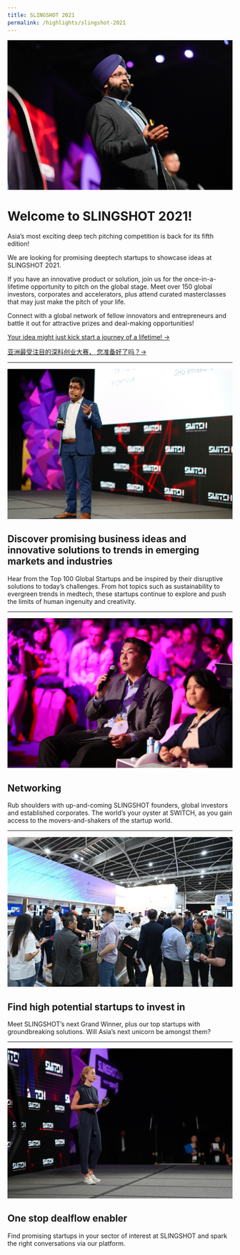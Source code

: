 ```yaml
---
title: SLINGSHOT 2021
permalink: /highlights/slingshot-2021
---
```

![](/images/SLINGSHOT%203.jpg)
# Welcome to SLINGSHOT 2021!
Asia’s most exciting deep tech pitching competition is back for its fifth edition!

We are looking for promising deeptech startups to showcase ideas at SLINGSHOT 2021.

If you have an innovative product or solution, join us for the once-in-a-lifetime opportunity to pitch on the global stage. Meet over 150 global investors, corporates and accelerators, plus attend curated masterclasses that may just make the pitch of your life.

Connect with a global network of fellow innovators and entrepreneurs and battle it out for attractive prizes and deal-making opportunities!

[Your idea might just kick start a journey of a lifetime! ->](https://slingshot.agorize.com/2021-edition?t=Wpdpp6Sn_r24kjBBmPXsUg?utm_source=www.switchsg.org&utm_medium=referral&utm_campaign=slingshot2021)

[亚洲最受注目的深科创业大赛， 您准备好了吗？->](https://slingshot-cn.agorize.com/2021-edition?t=fX5LOg7F8fnaJvgACrUEbg?utm_source=www.switchsg.org&utm_medium=referral&utm_campaign=slingshot2021)

---

![](/images/SLINGSHOT%201.jpg)
## Discover promising business ideas and innovative solutions to trends in emerging markets and industries
Hear from the Top 100 Global Startups and be inspired by their disruptive solutions to today’s challenges. From hot topics such as sustainability to evergreen trends in medtech, these startups continue to explore and push the limits of human ingenuity and creativity.

---

![](/images/SWITCH%20Connect%207.jpg)
## Networking
Rub shoulders with up-and-coming SLINGSHOT founders, global investors and established corporates. The world’s your oyster at SWITCH, as you gain access to the movers-and-shakers of the startup world.

---

![](/images/Networking.jpg)
## Find high potential startups to invest in
Meet SLINGSHOT’s next Grand Winner, plus our top startups with groundbreaking solutions. Will Asia’s next unicorn be amongst them?

---

![](/images/SLINGSHOT%202.jpg)
## One stop dealflow enabler
Find promising startups in your sector of interest at SLINGSHOT and spark the right conversations via our platform.